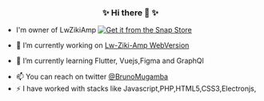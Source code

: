 ### <center> ✨ Hi there 👋 ✨  </center>

 
- I'm owner of LwZikiAmp 
  [![Get it from the Snap Store](https://snapcraft.io/static/images/badges/en/snap-store-black.svg)](https://snapcraft.io/lw-ziki-amp)

- 🔭 I’m currently working on [Lw-Ziki-Amp WebVersion](https://lw-web.netlify.app/)
- 🌱 I’m currently learning Flutter, Vuejs,Figma and GraphQl
<!-- 👯 I’m looking to collaborate on ...-->
<!-- - 💬  -->
- 📫 You can reach on twitter [@BrunoMugamba](https://twitter.com/BrunoMugamba)
- ⚡ I have worked with stacks like Javascript,PHP,HTML5,CSS3,Electronjs,
